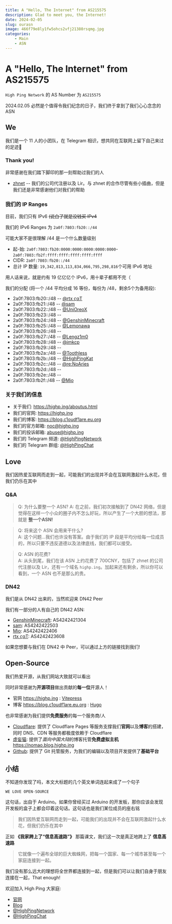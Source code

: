 ```yaml
---
title: A "Hello, The Internet" from AS215575
description: Glad to meet you, the Internet!
date: 2024-02-05
slug: ourasn
image: 466f79e8ly1fw5ohcs2vfj21380rsqmg.jpg
categories:
    - Main
    - ASN
---
```


# A "Hello, The Internet" from AS215575

`High Ping Network` 的 AS Number 为 `AS215575`

2024.02.05 必然是个值得令我们纪念的日子，我们终于拿到了我们心心念念的 ASN

## We

我们是一个 11 人的小团队，在 Telegram 相识，想共同在互联网上留下自己来过的足迹🐾

### Thank you!

非常感谢在我们踏下脚印的那一刻帮助过我们的人
- [zhnet](https://zhnet.co.uk/) -- 我们的公司代注册以及 Lir。与 zhnet 的合作尽管有些小插曲，但是我们还是非常感谢他们对我们的帮助

### 我们的 IP Ranges
目前，我们只有 IPv6 ~~(说白了就是没钱买 IPv4~~

我们的 IPv6 Ranges 为 `2a0f:7803:fb20::/44`

可能大家不是很理解 /44 是一个什么数量级别

- 起-始: `2a0f:7803:fb20:0000:0000:0000:0000:0000`-`2a0f:7803:fb2f:ffff:ffff:ffff:ffff:ffff`
- CIDR: `2a0f:7803:fb20::/44`
- 总计 IP 数量: `19,342,813,113,834,066,795,298,816`个可用 IPv6 地址

用人话来说，就是约有 19 亿亿亿个 IPv6，用十辈子都用不完（

我们的分配 (将一个 /44 平均分成 16 等份，每份为 /48，剩余5个为备用段):
- 2a0f:7803:fb20::/48 -- [@rtx ςαΤ](https://t.me/rtx5000ada)
- 2a0f:7803:fb21::/48 -- [@sam](https://t.me/samandjyf1)
- 2a0f:7803:fb22::/48 -- [@UniOreoX](https://t.me/UniOreoX)
- 2a0f:7803:fb23::/48 --  
- 2a0f:7803:fb24::/48 -- [@GenshinMinecraft](https://t.me/C1oudF1are)
- 2a0f:7803:fb25::/48 -- [@Lemonawa](https://t.me/Lemonawa)
- 2a0f:7803:fb26::/48 --  
- 2a0f:7803:fb27::/48 -- [@Lengz1m0](https://t.me/Lengz1m0)
- 2a0f:7803:fb28::/48 -- [@imkcp](https://t.me/cn_imkcp)
- 2a0f:7803:fb29::/48 --  
- 2a0f:7803:fb2a::/48 -- [@Toothless](https://t.me/dann2333)
- 2a0f:7803:fb2b::/48 -- [@HighPingKat](https://t.me/HighPingKat)
- 2a0f:7803:fb2c::/48 -- [@re:NoAries](https://t.me/CNVET)
- 2a0f:7803:fb2d::/48 --  
- 2a0f:7803:fb2e::/48 --  
- 2a0f:7803:fb2f::/48 -- [@Mio](https://t.me/Akiyama_mio_hi)

### 关于我们的信息

- 关于我们:  <https://highp.ing/aboutus.html> 
- 我们的官网: <https://highp.ing>
- 我们的博客: <https://blog.c1oudf1are.eu.org>
- 我们的官方邮箱: <noc@highp.ing>
- 我们的投诉邮箱: <abuse@highp.ing>
- 我们的 Telegram 频道: [@HighPingNetwork](https://t.me/HighPingNetwork)
- 我们的 Telegram 群组: [@HighPingChat](https://t.me/highpingchat)

## Love

我们因热爱互联网而走到一起，可能我们的出现并不会在互联网激起什么水花，但我们仍乐在其中

### Q&A
> Q: 为什么要整一个 ASN?
> A: 在之前，我们初次接触到了 DN42 网络，但是觉得在这样一个小众的圈子内不怎么好玩，所以产生了一个大胆的想法，那就是 **整一个ASN!**

> Q: 将来这个 ASN 会用来干什么?\
> A: 这个问题...我们也许没有答案。由于我们的 IP 段是平均分给每一位成员的，所以只要不违反道德以及法律底线，我们都可以接受。

> Q: ASN 的花费?\
> A: 从头到尾，我们在该 ASN 上约花费了 700CNY，包括了 zhnet 的公司代注册以及 Lir，还有一个域名 `highp.ing`。加起来还有剩余，所以你可以看到，一个 ASN 也不是那么的贵。

### DN42

我们是从 DN42 出来的，当然欢迎来 DN42 Peer

我们有一部分的人有自己的 DN42 ASN: 
- [GenshinMinecraft](https://t.me/C1oudF1are): AS4242421304
- [sam](https://t.me/samandjyf1): AS4242422503
- [Mio](https://t.me/Akiyama_mio_hi): AS4242422406
- [rtx ςαΤ](https://t.me/rtx5000ada): AS4242423608

如果您想要与我们在 DN42 中 Peer，可以通过上方的链接找到我们!

## Open-Source

我们热爱开源，从我们网站大致就可以看出

同时非常感谢为**开源项目**做出贡献的**每一位**开源人！

- 官网 <https://highp.ing> : [Vitepress](https://vitepress.dev/)
- 博客 <https://blog.c1oudf1are.eu.org> : [Hugo](https://gohugo.io/)

也非常感谢为我们提供**免费服务**的每一个服务商/人

- [Cloudflare](https://cloudflare.com): 提供了 Cloudflare Pages 等服务支撑我们**官网**以及**博客**的搭建，同时 DNS、CDN 等服务都极度依赖于 Cloudflare
- [虚妄猫](https://port.moonport.top/): 提供了*面向中国大陆*的博客托管**免费虚拟主机** <https://nomao.blog.highp.ing>
- [Github](https://github.com): 提供了 Git 托管服务，为我们的编辑以及项目开发提供了**基础平台**

## 小结
不知道你发现了吗，本文大标题的几个英文单词连起来成了一个句子

`WE LOVE OPEN-SOURCE`

这句话，出自于 Arduino。如果你曾经买过 Arduino 的开发板，那你应该会发现开发板的盒子上都会印着这句话。这句话也是我们某位成员的座右铭

> 我们因热爱互联网而走到一起，可能我们的出现并不会在互联网激起什么水花，但我们仍乐在其中

正如 **《我家跨上了“信息高速路”》** 那篇课文，我们这一次是真正地跨上了 **信息高速路**

> 它就像一个遍布全球的巨大蜘蛛网，把每一个国家、每一个城市甚至每一个家庭连接到一起。

我们没有那么远大的理想将全世界都连接到一起，但是我们可以让我们自身于朋友连接在一起，That enough!

欢迎加入 High Ping 大家庭:
- [官网](https://highp.ing)
- [Blog](https://blog.c1oudf1are.eu.org)
- [@HighPingNetwork](https://t.me/HighPingNetwork)
- [@HighPingChat](https://t.me/highpingchat)